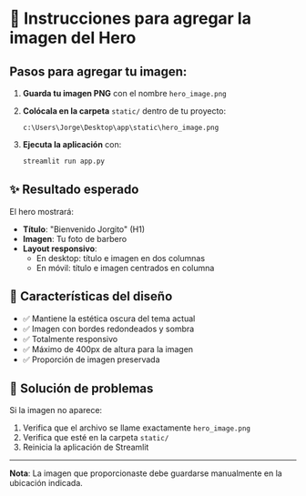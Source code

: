 # 📸 Instrucciones para agregar la imagen del Hero

## Pasos para agregar tu imagen:

1. **Guarda tu imagen PNG** con el nombre `hero_image.png`

2. **Colócala en la carpeta** `static/` dentro de tu proyecto:
   ```
   c:\Users\Jorge\Desktop\app\static\hero_image.png
   ```

3. **Ejecuta la aplicación** con:
   ```bash
   streamlit run app.py
   ```

## ✨ Resultado esperado

El hero mostrará:
- **Título**: "Bienvenido Jorgito" (H1)
- **Imagen**: Tu foto de barbero
- **Layout responsivo**:
  - En desktop: título e imagen en dos columnas
  - En móvil: título e imagen centrados en columna

## 🎨 Características del diseño

- ✅ Mantiene la estética oscura del tema actual
- ✅ Imagen con bordes redondeados y sombra
- ✅ Totalmente responsivo
- ✅ Máximo de 400px de altura para la imagen
- ✅ Proporción de imagen preservada

## 🔧 Solución de problemas

Si la imagen no aparece:
1. Verifica que el archivo se llame exactamente `hero_image.png`
2. Verifica que esté en la carpeta `static/`
3. Reinicia la aplicación de Streamlit

---

**Nota**: La imagen que proporcionaste debe guardarse manualmente en la ubicación indicada.

